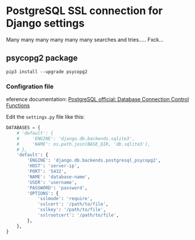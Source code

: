 # PostgreSQL SSL connection for Django settings

Many many many many many many searches and tries..... Fxck...

## psycopg2 package
```
pip3 install --upgrade psycopg2
```

### Configration file

 eference documentation: [PostgreSQL official: Database Connection Control Functions](https://www.postgresql.org/docs/current/libpq-connect.html)

Edit the `settings.py` file like this:
```python
DATABASES = {
    # 'default': {
    #     'ENGINE': 'django.db.backends.sqlite3',
    #     'NAME': os.path.join(BASE_DIR, 'db.sqlite3'),
    # },
    'default': {
        'ENGINE': 'django.db.backends.postgresql_psycopg2',
        'HOST': 'server-ip',
        'PORT': '5432',
        'NAME': 'database-name',
        'USER': 'username',
        'PASSWORD': 'password',
        'OPTIONS': {
            'sslmode': 'require',
            'sslcert': '/path/to/file',
            'sslkey': '/path/to/file',
            'sslrootcert': '/path/to/file',
        },
    },
}
```
